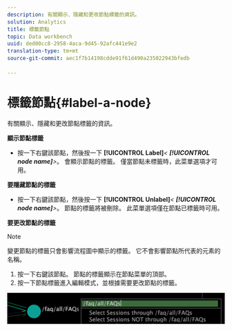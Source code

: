 ```yaml
---
description: 有關顯示、隱藏和更改節點標籤的資訊。
solution: Analytics
title: 標籤節點
topic: Data workbench
uuid: ded00cc8-2958-4aca-9d45-92afc441e9e2
translation-type: tm+mt
source-git-commit: aec1f7b14198cdde91f61d490a235022943bfedb

---
```



# 標籤節點{#label-a-node}

有關顯示、隱藏和更改節點標籤的資訊。

**顯示節點標籤**

* 按一下右鍵該節點，然後按一下 **[!UICONTROL Label]***&lt; **[!UICONTROL node name]**>*。 會顯示節點的標籤。 僅當節點未標籤時，此菜單選項才可用。

**要隱藏節點的標籤**

* 按一下右鍵該節點，然後按一下 **[!UICONTROL Unlabel]***&lt; **[!UICONTROL node name]**>*。 節點的標籤將被刪除。 此菜單選項僅在節點已標籤時可用。

**要更改節點的標籤**

>[!NOTE]
>
>變更節點的標籤只會影響流程圖中顯示的標籤。 它不會影響節點所代表的元素的名稱。

1. 按一下右鍵該節點。 節點的標籤顯示在節點菜單的頂部。
1. 按一下節點標籤進入編輯模式，並根據需要更改節點的標籤。

![](assets/mnu_2DProcessMap_label.png)

